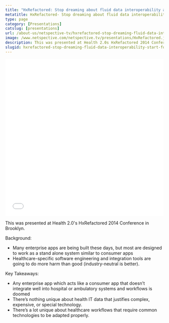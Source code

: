 ```yaml
---
title: "HxRefactored: Stop dreaming about fluid data interoperability and start focusing on actionable enterprise systems integration"
metatitle: HxRefactored- Stop dreaming about fluid data interoperability and start focusing on actionable enterprise systems integration - Netspective
type: page
category: [Presentations]
catslug: [presentations]
url: /about-us/netspective-tv/hxrefactored-stop-dreaming-fluid-data-interoperability-start-focusing-actionable-enterprise-systems-integration/
image: /www.netspective.com/netspective.tv/presentations/HxRefactored.jpg
description: This was presented at Health 2.0s HxRefactored 2014 Conference in Brooklyn. Many enterprise apps are being built these days, but most are designed to work as a stand alone system similar to consumer apps * Healthcare-specific software engineering and integration tools are going to do more harm than good (industry-neutral is better). 
slugid: hxrefactored-stop-dreaming-fluid-data-interoperability-start-focusing-actionable-enterprise-systems-integration
---
```


<iframe src="//speakerdeck.com/player/47115350bd9b013154663e3152fb88ad" width="100%" height="500" frameborder="0" allowfullscreen="allowfullscreen"></iframe>

This was presented at Health 2.0's HxRefactored 2014 Conference in Brooklyn.

Background: 
* Many enterprise apps are being built these days, but most are designed to work as a stand alone system similar to consumer apps 
* Healthcare-specific software engineering and integration tools are going to do more harm than good (industry-neutral is better).

Key Takeaways: 
* Any enterprise app which acts like a consumer app that doesn’t integrate well into hospital or ambulatory systems and workflows is doomed 
* There’s nothing unique about health IT data that justifies complex, expensive, or special technology. 
* There’s a lot unique about healthcare workflows that require common technologies to be adapted properly.